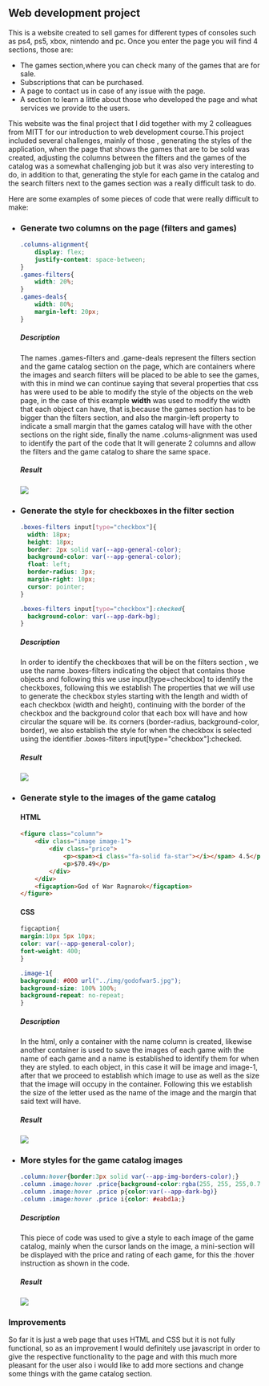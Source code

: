 
## Web development project  
This is a website created to sell games for different types of consoles such as ps4, ps5, xbox, nintendo and pc. Once you enter the page you will find 4 sections, those are:

- The games section,where you can check many of the games that are for sale.
- Subscriptions that can be purchased.
- A page to contact us in case of any issue with the page.
- A section to learn a little about those who developed the page and what services we provide to the users.

This website was the final project that I did together with my 2 colleagues from MITT for our introduction to web development course.This project included several challenges, mainly of those , generating the styles of the application, when the page that shows the games that are to be sold was created, adjusting the columns between the filters and the games of the catalog was a somewhat challenging job but it was also very interesting to do, in addition to that, generating the style for each game in the catalog and the search filters next to the games section was a really difficult task to do.

Here are some examples of some pieces of code that were really difficult to make:

* ###  **Generate two columns on the page (filters and games)**

    ```CSS
    .columns-alignment{
        display: flex;
        justify-content: space-between;
    }
    .games-filters{
        width: 20%;
    }
    .games-deals{
        width: 80%;
        margin-left: 20px;
    }
    ```

    ##### Description
    The names .games-filters and .game-deals represent the filters section and the game catalog section on the page, which are containers where the images and search filters will be placed to be able to see the games, with this in mind we can continue saying that several properties that css has were used to be able to modify the style of the objects on the web page, in the case of this example **width** was used to modify the width that each object can have, that is,because the games section has to be bigger than the filters section, and also the margin-left property to indicate a small margin that the games catalog will have with the other sections on the right side, finally the name .colums-alignment was used to identify the part of the code that It will generate 2 columns and allow the filters and the game catalog to share the same space.

    ##### Result
  
     ![](imagen1.png) 

* ### **Generate the style for checkboxes in the filter section**
    ```CSS
    .boxes-filters input[type="checkbox"]{
      width: 18px;
      height: 18px;
      border: 2px solid var(--app-general-color);
      background-color: var(--app-general-color);
      float: left;
      border-radius: 3px;
      margin-right: 10px;
      cursor: pointer;
    }
    
    .boxes-filters input[type="checkbox"]:checked{
      background-color: var(--app-dark-bg);
    }
    ```
    ##### Description
    In order to identify the checkboxes that will be on the filters section , we use the name .boxes-filters indicating the object that contains those objects and following this we use input[type=checkbox] to identify the checkboxes, following this we establish The properties that we will use to generate the checkbox styles starting with the length and width of each checkbox (width and height), continuing with the border of the checkbox and the background color that each box will have and how circular the square will be. its corners (border-radius, background-color, border), we also establish the style for when the checkbox is selected using the identifier .boxes-filters input[type="checkbox"]:checked.
    ##### Result
  
     ![](imagen2.png) 


* ### **Generate style to the images of the game catalog**

    #### HTML
    ```HTML
    <figure class="column">
     	<div class="image image-1">
            <div class="price">
                <p><span><i class="fa-solid fa-star"></i></span> 4.5</p>
                <p>$70.49</p>
            </div>                        
        </div>
        <figcaption>God of War Ragnarok</figcaption>
    </figure> 
    ```
    #### CSS
    ```CSS
    figcaption{
    margin:10px 5px 10px;
    color: var(--app-general-color);
    font-weight: 400;
    }
    
    .image-1{
    background: #000 url("../img/godofwar5.jpg");
    background-size: 100% 100%;
    background-repeat: no-repeat;
    }
    ```
    ##### Description
    In the html, only a container with the name column is created, likewise another container is used to save the images of each game with the name of each game and a name is established to identify them for when they are styled. to each object, in this case it will be image and image-1, after that we proceed to establish which image to use as well as the size that the image will occupy in the container.
    Following this we establish the size of the letter used as the name of the image and the margin that said text will have.
    ##### Result
  
     ![](imagen3.png)

* ### **More styles for the game catalog images**
    
    ```CSS
    .column:hover{border:3px solid var(--app-img-borders-color);}
    .column .image:hover .price{background-color:rgba(255, 255, 255,0.7);}
    .column .image:hover .price p{color:var(--app-dark-bg)}
    .column .image:hover .price i{color: #eabd1a;}
    ```
    ##### Description
    This piece of code was used to give a style to each image of the game catalog, mainly when the cursor lands on the image, a mini-section will be displayed with the price and rating of each game, for this the :hover instruction as shown in the code.
    ##### Result
  
     ![](imagen4.png)


### Improvements 
So far it is just a web page that uses HTML and CSS but it is not fully functional, so as an improvement I would definitely use javascript in order to give the respective functionality to the page and with this much more pleasant for the user also i would like to add more  sections and change some things with the game catalog section.
